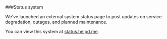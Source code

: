###Status system

We've launched an external system status page to post updates on service degradation, outages, and planned maintenance.

You can view this system at [status.helpd.me](http://status.helpd.me).
